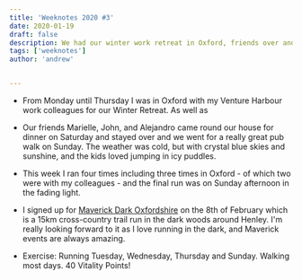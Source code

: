 ```yaml
---
title: 'Weeknotes 2020 #3'
date: 2020-01-19
draft: false
description: We had our winter work retreat in Oxford, friends over and started sorting out our garage.
tags: ['weeknotes']
author: 'andrew'


---
```

- From Monday until Thursday I was in Oxford with my Venture Harbour work colleagues for our Winter Retreat. As well as

- Our friends Marielle, John, and Alejandro came round our house for dinner on Saturday and stayed over and we went for a really great pub walk on Sunday. The weather was cold, but with crystal blue skies and sunshine, and the kids loved jumping in icy puddles.

- This week I ran four times including three times in Oxford - of which two were with my colleagues - and the final run was on Sunday afternoon in the fading light.

- I signed up for [Maverick Dark Oxfordshire](http://www.maverick-race.com/races/thedarkoxfordshire2019) on the 8th of February which is a 15km cross-country trail run in the dark woods around Henley. I'm really looking forward to it as I love running in the dark, and Maverick events are always amazing.

- Exercise: Running Tuesday, Wednesday, Thursday and Sunday. Walking most days. 40 Vitality Points!

